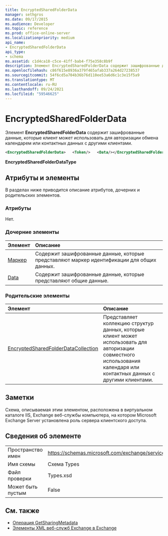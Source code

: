 ```yaml
---
title: EncryptedSharedFolderData
manager: sethgros
ms.date: 09/17/2015
ms.audience: Developer
ms.topic: reference
ms.prod: office-online-server
ms.localizationpriority: medium
api_name:
- EncryptedSharedFolderData
api_type:
- schema
ms.assetid: c1d4ca18-c5ce-41ff-bab4-f75e358c8b9f
description: Элемент EncryptedSharedFolderData содержит зашифрованные данные, которые клиент может использовать для авторизации обмена календарем или контактных данных с другими клиентами.
ms.openlocfilehash: c86f615e8936a379f465afab337a264d27238537
ms.sourcegitcommit: 54f6cd5a704b36b76d110ee53a6d6c1c3e15f5a9
ms.translationtype: MT
ms.contentlocale: ru-RU
ms.lasthandoff: 09/24/2021
ms.locfileid: "59546625"
---
```

# <a name="encryptedsharedfolderdata"></a>EncryptedSharedFolderData

Элемент **EncryptedSharedFolderData** содержит зашифрованные данные, которые клиент может использовать для авторизации обмена календарем или контактных данных с другими клиентами. 
  
```xml
<EncryptedSharedFolderData>   <Token/>   <Data/></EncryptedSharedFolderData>
```

 **EncryptedSharedFolderDataType**
## <a name="attributes-and-elements"></a>Атрибуты и элементы

В разделах ниже приводится описание атрибутов, дочерних и родительских элементов.
  
### <a name="attributes"></a>Атрибуты

Нет.
  
### <a name="child-elements"></a>Дочерние элементы

|**Элемент**|**Описание**|
|:-----|:-----|
|[Маркер](token.md) <br/> |Содержит зашифрованные данные, которые представляют маркер идентификации для общих данных.  <br/> |
|[Data](data.md) <br/> |Содержит зашифрованные данные, которые представляют общие данные.  <br/> |
   
### <a name="parent-elements"></a>Родительские элементы

|**Элемент**|**Описание**|
|:-----|:-----|
|[EncryptedSharedFolderDataCollection](encryptedsharedfolderdatacollection.md) <br/> |Представляет коллекцию структур данных, которые клиент может использовать для авторизации совместного использования календаря или контактных данных с другими клиентами.  <br/> |
   
## <a name="remarks"></a>Заметки

Схема, описываемая этим элементом, расположена в виртуальном каталоге IIS, Exchange веб-службы компьютера, на котором Microsoft Exchange Server установлена роль сервера клиентского доступа.
  
## <a name="element-information"></a>Сведения об элементе

|||
|:-----|:-----|
|Пространство имен  <br/> |https://schemas.microsoft.com/exchange/services/2006/types  <br/> |
|Имя схемы  <br/> |Схема Types  <br/> |
|Файл проверки  <br/> |Types.xsd  <br/> |
|Может быть пустым  <br/> |False  <br/> |
   
## <a name="see-also"></a>См. также

- [Операция GetSharingMetadata](getsharingmetadata-operation.md)
- [Элементы XML веб-служб Exchange в Exchange](ews-xml-elements-in-exchange.md)


